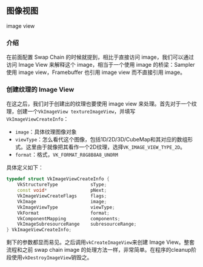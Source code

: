 ## 图像视图

image view

### 介绍

在前面配置 Swap Chain 的时候就提到，相比于直接访问 image，我们可以通过访问 Image View 来解释这个 image，相当于一个使用 image 的桥梁：Sampler 使用 image view，Framebuffer 也引用 image view 而不直接引用 image。

### 创建纹理的 Image View

在这之后，我们对于创建出的纹理也要使用 image view 来处理。首先对于一个纹理，创建一个`VkImageView textureImageView`，并填写`VkImageViewCreateInfo`：

* `image`：具体纹理图像对象
* `viewType`：怎么看代这个图像，包括1D/2D/3D/CubeMap和其对应的数组形式。这里由于就像把其看作一个2D纹理，选择`VK_IMAGE_VIEW_TYPE_2D`。
* `format`：格式，`VK_FORMAT_R8G8B8A8_UNORM`

具体定义如下：

```cpp
typedef struct VkImageViewCreateInfo {
    VkStructureType            sType;
    const void*                pNext;
    VkImageViewCreateFlags     flags;
    VkImage                    image;
    VkImageViewType            viewType;
    VkFormat                   format;
    VkComponentMapping         components;
    VkImageSubresourceRange    subresourceRange;
} VkImageViewCreateInfo;
```

剩下的参数都显而易见。之后调用`vkCreateImageView`来创建 Image View。整套流程和之前 swap chain image 的处理方法一样，非常简单。在程序的cleanup阶段使用`vkDestroyImageView`销毁之。

